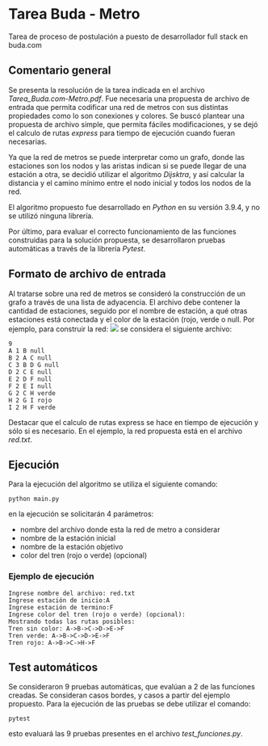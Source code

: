 # Tarea Buda - Metro

Tarea de proceso de postulación a puesto de desarrollador full stack en buda.com

## Comentario general
Se presenta la resolución de la tarea indicada en el archivo _Tarea_Buda.com_-_Metro.pdf_. Fue necesaria una propuesta de archivo de entrada que permita codificar una red de metros con sus distintas propiedades como lo son conexiones y colores. Se buscó plantear una propuesta de archivo simple, que permita fáciles modificaciones, y se dejó el calculo de rutas _express_ para tiempo de ejecución cuando fueran necesarias. 

Ya que la red de metros se puede interpretar como un grafo, donde las estaciones son los nodos y las aristas indican si se puede llegar de una estación a otra, se decidió utilizar el algoritmo _Dijsktra_, y así calcular la distancia y el camino mínimo entre el nodo inicial y todos los nodos de la red. 

El algoritmo propuesto fue desarrollado en _Python_ en su  versión 3.9.4, y no se utilizó ninguna librería.

Por último, para evaluar el correcto funcionamiento de las funciones construidas para la solución propuesta, se desarrollaron pruebas automáticas a través de la librería _Pytest_.
## Formato de archivo de entrada

Al tratarse sobre una red de metros se consideró la construcción de un grafo a través de una lista de adyacencia. El archivo debe contener la cantidad de estaciones, seguido por el nombre de estación, a qué otras estaciones está conectada y el color de la estación (rojo, verde o null.
Por ejemplo, para construir la red:
![](https://cdn.discordapp.com/attachments/425837581557694474/924036023623761960/unknown.png)
se considera el siguiente archivo:
<pre><code>9
A 1 B null
B 2 A C null
C 3 B D G null
D 2 C E null
E 2 D F null
F 2 E I null
G 2 C H verde
H 2 G I rojo
I 2 H F verde
</code></pre>

Destacar que el calculo de rutas express se hace en tiempo de ejecución y sólo si es necesario. En el ejemplo, la red propuesta está en el archivo _red.txt_.

## Ejecución
Para la ejecución del algoritmo se utiliza el siguiente comando:

<pre><code>python main.py
</code></pre>
en la ejecución se solicitarán 4 parámetros:
* nombre del archivo donde esta la red de metro a considerar
* nombre de la estación inicial
* nombre de la estación objetivo
* color del tren (rojo o verde) (opcional)

### Ejemplo de ejecución
<pre><code>Ingrese nombre del archivo: red.txt
Ingrese estación de inicio:A
Ingrese estación de termino:F
Ingrese color del tren (rojo o verde) (opcional):
Mostrando todas las rutas posibles:
Tren sin color: A->B->C->D->E->F
Tren verde: A->B->C->D->E->F
Tren rojo: A->B->C->H->F
</code></pre>


## Test automáticos
Se consideraron 9 pruebas automáticas, que evalúan a 2 de las funciones creadas. Se consideran casos bordes, y casos a partir del ejemplo propuesto. 
Para la ejecución de las pruebas se debe utilizar el comando:

<pre><code>pytest</code></pre>

esto evaluará las 9 pruebas presentes en el archivo *test_funciones.py*.